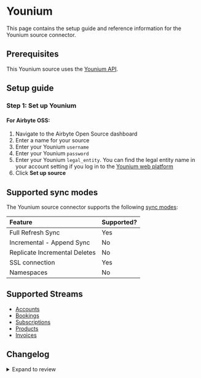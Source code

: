 # Younium

This page contains the setup guide and reference information for the Younium source connector.

## Prerequisites

This Younium source uses the [Younium API](https://developer.younium.com/).

## Setup guide

### Step 1: Set up Younium

#### For Airbyte OSS:

1. Navigate to the Airbyte Open Source dashboard
2. Enter a name for your source
3. Enter your Younium `username`
4. Enter your Younium `password`
5. Enter your Younium `legal_entity`. You can find the legal entity name in your account setting if you log in to the [Younium web platform](https://app.younium.com/)
6. Click **Set up source**

## Supported sync modes

The Younium source connector supports the following [sync modes](https://docs.airbyte.com/cloud/core-concepts#connection-sync-modes):

| Feature                       | Supported? |
| :---------------------------- | :--------- |
| Full Refresh Sync             | Yes        |
| Incremental - Append Sync     | No         |
| Replicate Incremental Deletes | No         |
| SSL connection                | Yes        |
| Namespaces                    | No         |

## Supported Streams

- [Accounts](https://developer.younium.com/api-details#api=Production_API2-0&operation=Get-Accounts)
- [Bookings](https://developer.younium.com/api-details#api=Production_API2-0&operation=Get-Bookings)
- [Subscriptions](https://developer.younium.com/api-details#api=Production_API2-0&operation=Get-Subscriptions)
- [Products](https://developer.younium.com/api-details#api=Production_API2-0&operation=Get-Products)
- [Invoices](https://developer.younium.com/api-details#api=Production_API2-0&operation=Get-Invoices)

## Changelog

<details>
  <summary>Expand to review</summary>

| Version | Date       | Pull Request                                             | Subject                                                    |
| :------ | :--------- | :------------------------------------------------------- | :--------------------------------------------------------- |
| 0.4.30 | 2025-09-17 | [66468](https://github.com/airbytehq/airbyte/pull/66468) | Update dependencies |
| 0.4.29 | 2025-09-09 | [65738](https://github.com/airbytehq/airbyte/pull/65738) | Update dependencies |
| 0.4.28 | 2025-08-23 | [65420](https://github.com/airbytehq/airbyte/pull/65420) | Update dependencies |
| 0.4.27 | 2025-08-09 | [64829](https://github.com/airbytehq/airbyte/pull/64829) | Update dependencies |
| 0.4.26 | 2025-08-02 | [64348](https://github.com/airbytehq/airbyte/pull/64348) | Update dependencies |
| 0.4.25 | 2025-07-26 | [64070](https://github.com/airbytehq/airbyte/pull/64070) | Update dependencies |
| 0.4.24 | 2025-07-20 | [63668](https://github.com/airbytehq/airbyte/pull/63668) | Update dependencies |
| 0.4.23 | 2025-07-12 | [63212](https://github.com/airbytehq/airbyte/pull/63212) | Update dependencies |
| 0.4.22 | 2025-07-05 | [62723](https://github.com/airbytehq/airbyte/pull/62723) | Update dependencies |
| 0.4.21 | 2025-06-28 | [62230](https://github.com/airbytehq/airbyte/pull/62230) | Update dependencies |
| 0.4.20 | 2025-06-21 | [61746](https://github.com/airbytehq/airbyte/pull/61746) | Update dependencies |
| 0.4.19 | 2025-06-15 | [61166](https://github.com/airbytehq/airbyte/pull/61166) | Update dependencies |
| 0.4.18 | 2025-05-24 | [60773](https://github.com/airbytehq/airbyte/pull/60773) | Update dependencies |
| 0.4.17 | 2025-05-10 | [59938](https://github.com/airbytehq/airbyte/pull/59938) | Update dependencies |
| 0.4.16 | 2025-05-04 | [59527](https://github.com/airbytehq/airbyte/pull/59527) | Update dependencies |
| 0.4.15 | 2025-04-26 | [58023](https://github.com/airbytehq/airbyte/pull/58023) | Update dependencies |
| 0.4.14 | 2025-04-05 | [56833](https://github.com/airbytehq/airbyte/pull/56833) | Update dependencies |
| 0.4.13 | 2025-03-22 | [56327](https://github.com/airbytehq/airbyte/pull/56327) | Update dependencies |
| 0.4.12 | 2025-03-09 | [55665](https://github.com/airbytehq/airbyte/pull/55665) | Update dependencies |
| 0.4.11 | 2025-03-01 | [55077](https://github.com/airbytehq/airbyte/pull/55077) | Update dependencies |
| 0.4.10 | 2025-02-22 | [54495](https://github.com/airbytehq/airbyte/pull/54495) | Update dependencies |
| 0.4.9 | 2025-02-15 | [54028](https://github.com/airbytehq/airbyte/pull/54028) | Update dependencies |
| 0.4.8 | 2025-02-08 | [53520](https://github.com/airbytehq/airbyte/pull/53520) | Update dependencies |
| 0.4.7 | 2025-02-01 | [53042](https://github.com/airbytehq/airbyte/pull/53042) | Update dependencies |
| 0.4.6 | 2025-01-25 | [52423](https://github.com/airbytehq/airbyte/pull/52423) | Update dependencies |
| 0.4.5 | 2025-01-18 | [51956](https://github.com/airbytehq/airbyte/pull/51956) | Update dependencies |
| 0.4.4 | 2025-01-11 | [51416](https://github.com/airbytehq/airbyte/pull/51416) | Update dependencies |
| 0.4.3 | 2024-12-28 | [50781](https://github.com/airbytehq/airbyte/pull/50781) | Update dependencies |
| 0.4.2 | 2024-12-21 | [49787](https://github.com/airbytehq/airbyte/pull/49787) | Update dependencies |
| 0.4.1 | 2024-12-12 | [46856](https://github.com/airbytehq/airbyte/pull/46856) | Update dependencies |
| 0.4.0 | 2024-10-23 | [47281](https://github.com/airbytehq/airbyte/pull/47281) | Migrate to Manifest-only |
| 0.3.22 | 2024-10-05 | [46432](https://github.com/airbytehq/airbyte/pull/46432) | Update dependencies |
| 0.3.21 | 2024-09-28 | [46176](https://github.com/airbytehq/airbyte/pull/46176) | Update dependencies |
| 0.3.20 | 2024-09-21 | [45807](https://github.com/airbytehq/airbyte/pull/45807) | Update dependencies |
| 0.3.19 | 2024-09-14 | [45475](https://github.com/airbytehq/airbyte/pull/45475) | Update dependencies |
| 0.3.18 | 2024-09-07 | [45276](https://github.com/airbytehq/airbyte/pull/45276) | Update dependencies |
| 0.3.17 | 2024-08-31 | [45054](https://github.com/airbytehq/airbyte/pull/45054) | Update dependencies |
| 0.3.16 | 2024-08-24 | [44711](https://github.com/airbytehq/airbyte/pull/44711) | Update dependencies |
| 0.3.15 | 2024-08-17 | [44362](https://github.com/airbytehq/airbyte/pull/44362) | Update dependencies |
| 0.3.14 | 2024-08-12 | [43925](https://github.com/airbytehq/airbyte/pull/43925) | Update dependencies |
| 0.3.13 | 2024-08-10 | [43475](https://github.com/airbytehq/airbyte/pull/43475) | Update dependencies |
| 0.3.12 | 2024-08-03 | [43060](https://github.com/airbytehq/airbyte/pull/43060) | Update dependencies |
| 0.3.11 | 2024-07-27 | [42712](https://github.com/airbytehq/airbyte/pull/42712) | Update dependencies |
| 0.3.10 | 2024-07-20 | [42158](https://github.com/airbytehq/airbyte/pull/42158) | Update dependencies |
| 0.3.9 | 2024-07-13 | [41716](https://github.com/airbytehq/airbyte/pull/41716) | Update dependencies |
| 0.3.8 | 2024-07-10 | [41281](https://github.com/airbytehq/airbyte/pull/41281) | Update dependencies |
| 0.3.7 | 2024-07-06 | [40769](https://github.com/airbytehq/airbyte/pull/40769) | Update dependencies |
| 0.3.6 | 2024-06-25 | [40263](https://github.com/airbytehq/airbyte/pull/40263) | Update dependencies |
| 0.3.5 | 2024-06-22 | [39966](https://github.com/airbytehq/airbyte/pull/39966) | Update dependencies |
| 0.3.4 | 2024-06-06 | [39213](https://github.com/airbytehq/airbyte/pull/39213) | [autopull] Upgrade base image to v1.2.2 |
| 0.3.3 | 2024-05-20 | [38407](https://github.com/airbytehq/airbyte/pull/38407) | [autopull] base image + poetry + up_to_date |
| 0.3.2 | 2024-04-19 | [37298](https://github.com/airbytehq/airbyte/pull/37298) | Upgrade to CDK 0.80.0 and manage dependencies with Poetry. |
| 0.3.1 | 2024-04-12 | [37298](https://github.com/airbytehq/airbyte/pull/37298) | schema descriptions |
| 0.3.0 | 2023-10-25 | [31690](https://github.com/airbytehq/airbyte/pull/31690) | Migrate to low-code framework |
| 0.2.0 | 2023-03-29 | [24655](https://github.com/airbytehq/airbyte/pull/24655) | Source Younium: Adding Booking and Account streams |
| 0.1.0 | 2022-11-09 | [18758](https://github.com/airbytehq/airbyte/pull/18758) | 🎉 New Source: Younium [python cdk] |

</details>
